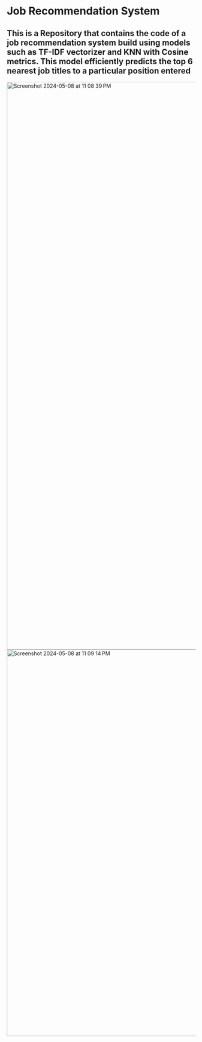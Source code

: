 # Job Recommendation System
## This is a Repository that contains the code of a job recommendation system build using models such as TF-IDF vectorizer and KNN with Cosine metrics. This model efficiently predicts the top 6 nearest job titles to a particular position entered

<img width="1512" alt="Screenshot 2024-05-08 at 11 08 39 PM" src="https://github.com/harshaa1231/Job_Recommendation_System/assets/95133994/e8a817e0-3dfd-4713-be0e-7f140505c8c3">

<img width="1030" alt="Screenshot 2024-05-08 at 11 09 14 PM" src="https://github.com/harshaa1231/Job_Recommendation_System/assets/95133994/ec232721-1363-44ff-8821-5c0a108dcf14">

